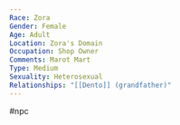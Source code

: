 ```yaml
---
Race: Zora
Gender: Female
Age: Adult
Location: Zora's Domain
Occupation: Shop Owner
Comments: Marot Mart
Type: Medium
Sexuality: Heterosexual
Relationships: "[[Dento]] (grandfather)"
---
```

#npc 

